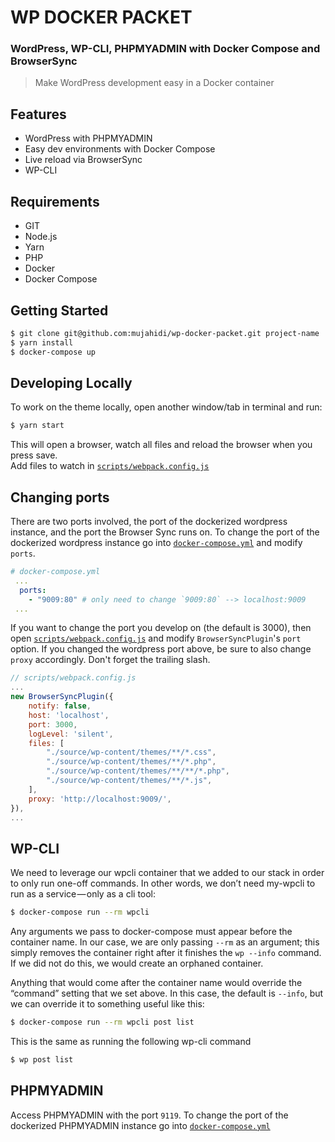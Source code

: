 # WP DOCKER PACKET

### WordPress, WP-CLI, PHPMYADMIN with Docker Compose and BrowserSync

> Make WordPress development easy in a Docker container

## Features
- WordPress with PHPMYADMIN
- Easy dev environments with Docker Compose
- Live reload via BrowserSync
- WP-CLI

## Requirements
- GIT
- Node.js
- Yarn
- PHP
- Docker
- Docker Compose

## Getting Started
```bash
$ git clone git@github.com:mujahidi/wp-docker-packet.git project-name
$ yarn install
$ docker-compose up 
```

## Developing Locally
To work on the theme locally, open another window/tab in terminal and run:

```bash
$ yarn start
```

This will open a browser, watch all files and reload the browser when you press save.<br>
Add files to watch in [`scripts/webpack.config.js`](scripts/webpack.config.js#L15-L18)


## Changing ports

There are two ports involved, the port of the dockerized wordpress instance,
and the port the Browser Sync runs on. To change the port of the dockerized
wordpress instance go into [`docker-compose.yml`](docker-compose.yml#L26) and
modify `ports`.

```yml
# docker-compose.yml
 ...
  ports:
    - "9009:80" # only need to change `9009:80` --> localhost:9009
 ...
```

If you want to change the port you develop on (the default is 3000), then open [`scripts/webpack.config.js`](scripts/webpack.config.js#L20) and modify `BrowserSyncPlugin`'s `port` option. If you changed the wordpress port above, be sure to also change `proxy` accordingly. Don't forget the trailing slash.

```js
// scripts/webpack.config.js
...
new BrowserSyncPlugin({
    notify: false,
    host: 'localhost',
    port: 3000,
    logLevel: 'silent',
    files: [
        "./source/wp-content/themes/**/*.css",
        "./source/wp-content/themes/**/*.php",
        "./source/wp-content/themes/**/**/*.php",
        "./source/wp-content/themes/**/*.js",
    ],
    proxy: 'http://localhost:9009/',
}),
...
```

## WP-CLI
We need to leverage our wpcli container that we added to our stack in order to only run one-off commands. In other words, we don’t need my-wpcli to run as a service — only as a cli tool:

```bash
$ docker-compose run --rm wpcli
```

Any arguments we pass to docker-compose must appear before the container name. In our case, we are only passing `--rm` as an argument; this simply removes the container right after it finishes the `wp --info` command. If we did not do this, we would create an orphaned container. 

Anything that would come after the container name would override the “command” setting that we set above. In this case, the default is `--info`, but we can override it to something useful like this:

```bash
$ docker-compose run --rm wpcli post list
```

This is the same as running the following wp-cli command

```bash
$ wp post list
```

## PHPMYADMIN

Access PHPMYADMIN with the port `9119`. To change the port of the dockerized PHPMYADMIN instance go into [`docker-compose.yml`](docker-compose.yml#L48)
